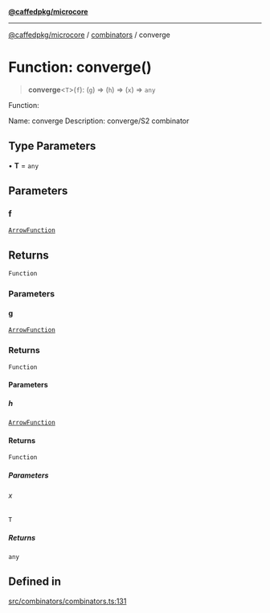 [**@caffedpkg/microcore**](../../../README.md)

***

[@caffedpkg/microcore](../../../globals.md) / [combinators](../README.md) / converge

# Function: converge()

> **converge**\<`T`\>(`f`): (`g`) => (`h`) => (`x`) => `any`

Function:

Name: converge
Description: converge/S2 combinator

## Type Parameters

• **T** = `any`

## Parameters

### f

[`ArrowFunction`](../../../type-aliases/ArrowFunction.md)

## Returns

`Function`

### Parameters

#### g

[`ArrowFunction`](../../../type-aliases/ArrowFunction.md)

### Returns

`Function`

#### Parameters

##### h

[`ArrowFunction`](../../../type-aliases/ArrowFunction.md)

#### Returns

`Function`

##### Parameters

###### x

`T`

##### Returns

`any`

## Defined in

[src/combinators/combinators.ts:131](https://github.com/caffed/microcore/blob/3444f5042af4893783a848f270124aa74f8db032/src/combinators/combinators.ts#L131)
